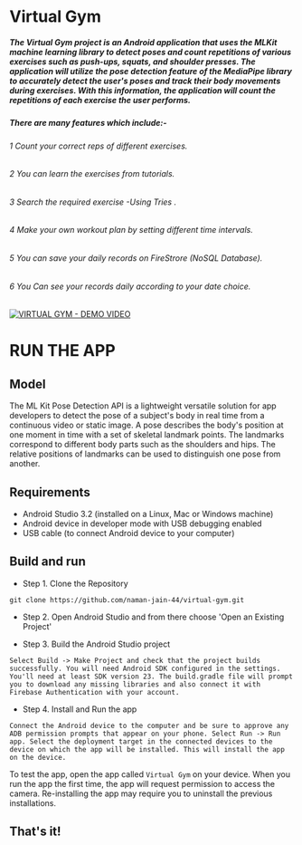 # Virtual Gym 

##### The Virtual Gym project is an Android application that uses the MLKit  machine learning library to detect poses and count repetitions of various exercises such as push-ups, squats, and shoulder presses. The application will utilize the pose detection feature of the MediaPipe library to accurately detect the user's poses and track their body movements during exercises. With this information, the application will count the repetitions of each exercise the user performs.


##### There are many features which include:-

###### 1 Count your correct reps of different exercises.
###### 2 You can learn the exercises from tutorials.
###### 3 Search the required exercise -Using Tries .
###### 4 Make your own workout plan by setting different time intervals.
###### 5 You can save your daily records on FireStrore (NoSQL Database).
###### 6 You Can see your records daily according to your date choice.




[![VIRTUAL GYM - DEMO VIDEO ](https://i9.ytimg.com/vi_webp/UvyiSEFqmhk/mqdefault.webp?v=641de812&sqp=CJyS_6AG&rs=AOn4CLDbN897QTZResF7Cf3XiLTCI_X6Ew)](https://youtu.be/UvyiSEFqmhk)


# RUN THE APP 


## Model

The ML Kit Pose Detection API is a lightweight versatile solution for app developers to detect the pose of a subject's body in real time from a continuous video or static image. A pose describes the body's position at one moment in time with a set of skeletal landmark points. The landmarks correspond to different body parts such as the shoulders and hips. The relative positions of landmarks can be used to distinguish one pose from another.

## Requirements

* Android Studio 3.2 (installed on a Linux, Mac or Windows machine)
* Android device in developer mode with USB debugging enabled
* USB cable (to connect Android device to your computer)

## Build and run

* Step 1. Clone the Repository
```
git clone https://github.com/naman-jain-44/virtual-gym.git
```
* Step 2. Open Android Studio and from there choose 'Open an Existing Project'

* Step 3. Build the Android Studio project
```
Select Build -> Make Project and check that the project builds successfully. You will need Android SDK configured in the settings. You'll need at least SDK version 23. The build.gradle file will prompt you to download any missing libraries and also connect it with Firebase Authentication with your account.
```
* Step 4. Install and Run the app
```
Connect the Android device to the computer and be sure to approve any ADB permission prompts that appear on your phone. Select Run -> Run app. Select the deployment target in the connected devices to the device on which the app will be installed. This will install the app on the device.
```
To test the app, open the app called ```Virtual Gym``` on your device. When you run the app the first time, the app will request permission to access the camera. Re-installing the app may require you to uninstall the previous installations.


## That's it!




